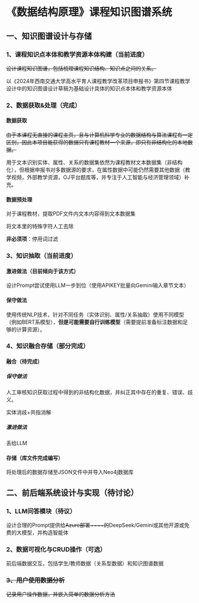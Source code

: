 # 《数据结构原理》课程知识图谱系统

## 一、知识图谱设计与存储

### 1、课程知识点本体和教学资源本体构建（当前进度）

~~设计课程知识图谱，包括梳理课程知识结构、知识点之间的关系。~~

以《2024年西南交通大学高水平育人课程教学改革项目申报书》第四节课程教学设计中的知识图谱设计草稿为基础设计具体的知识点本体和教学资源本体

### 2、数据获取&处理（完成）

#### 数据获取

~~由于本课程无直接的课程主页，且与计算机科学专业的数据结构与算法课程有一定区别，因此本项目能获得的数据只有课程教材一个来源，即只有非结构化的本地数据。~~

用于文本识别实体、属性、关系的数据集依然为课程教材文本数据集（非结构化），但根据申报书对多数据源的要求，在属性数据中可能仍然需要其他数据（教学视频，外部教学资源，OJ平台题库等，并专注于人工智能与经济管理领域）补充。

#### 数据预处理

对于课程教材，提取PDF文件内文本内容得到文本数据集

将文本里的特殊字符人工去除

**非必须项**：停用词过滤

### 3、知识抽取（当前进度）

#### 激进做法（目前倾向于该方式）

设计Prompt尝试使用LLM一步到位（使用APIKEY批量向Gemini输入章节文本）

#### 保守做法

使用传统NLP技术，针对不同任务（实体识别、属性/关系抽取）使用不同模型（例如BERT系模型），**但是可能需要自行训练模型**（需要提前准备标注数据和足够的计算资源）。

### 4、知识融合存储（部分完成）

#### 融合（待完成）

##### 保守做法

人工审核知识获取过程中得到的非结构化数据，并纠正其中存在的重复、错误、歧义。

实体消歧+共指消解

##### 激进做法

丢给LLM

#### 存储（库文件完成编写）

将处理后的数据存储至JSON文件中并导入Neo4j数据库

## 二、前后端系统设计与实现（待讨论）

### 1、LLM问答模块（待议）

设计合理的Prompt提供给~~Azure部署~~~~的~~DeepSeek/Gemini或其他开源或免费的大模型，并构造智能体

### 2、数据可视化与CRUD操作（可选）

前后端数据交互，包括学生/教师数据（关系型数据）和知识图谱数据

### ~~3、用户使用数据分析~~

~~记录用户操作数据，并嵌入简单的数据分析方法~~



